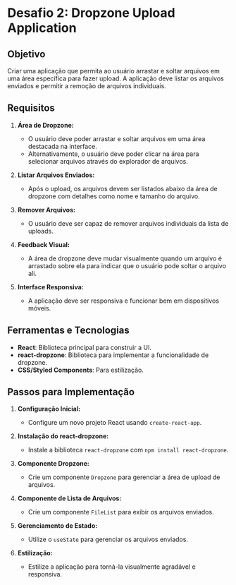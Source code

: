 # Desafio 2: Dropzone Upload Application

## Objetivo

Criar uma aplicação que permita ao usuário arrastar e soltar arquivos em uma área específica para fazer upload. A aplicação deve listar os arquivos enviados e permitir a remoção de arquivos individuais.

## Requisitos

1. **Área de Dropzone:**
   - O usuário deve poder arrastar e soltar arquivos em uma área destacada na interface.
   - Alternativamente, o usuário deve poder clicar na área para selecionar arquivos através do explorador de arquivos.

2. **Listar Arquivos Enviados:**
   - Após o upload, os arquivos devem ser listados abaixo da área de dropzone com detalhes como nome e tamanho do arquivo.

3. **Remover Arquivos:**
   - O usuário deve ser capaz de remover arquivos individuais da lista de uploads.

4. **Feedback Visual:**
   - A área de dropzone deve mudar visualmente quando um arquivo é arrastado sobre ela para indicar que o usuário pode soltar o arquivo ali.

5. **Interface Responsiva:**
   - A aplicação deve ser responsiva e funcionar bem em dispositivos móveis.

## Ferramentas e Tecnologias

- **React**: Biblioteca principal para construir a UI.
- **react-dropzone**: Biblioteca para implementar a funcionalidade de dropzone.
- **CSS/Styled Components**: Para estilização.

## Passos para Implementação

1. **Configuração Inicial:**
   - Configure um novo projeto React usando `create-react-app`.

2. **Instalação do react-dropzone:**
   - Instale a biblioteca `react-dropzone` com `npm install react-dropzone`.

3. **Componente Dropzone:**
   - Crie um componente `Dropzone` para gerenciar a área de upload de arquivos.

4. **Componente de Lista de Arquivos:**
   - Crie um componente `FileList` para exibir os arquivos enviados.

5. **Gerenciamento de Estado:**
   - Utilize o `useState` para gerenciar os arquivos enviados.

6. **Estilização:**
   - Estilize a aplicação para torná-la visualmente agradável e responsiva.

